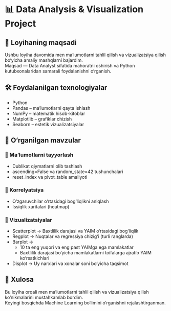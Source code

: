 # 📊 Data Analysis & Visualization Project

## 🔎 Loyihaning maqsadi  
Ushbu loyiha davomida men ma’lumotlarni tahlil qilish va vizualizatsiya qilish bo‘yicha amaliy mashqlarni bajardim.  
Maqsad — Data Analyst sifatida mahoratni oshirish va Python kutubxonalaridan samarali foydalanishni o‘rganish.  

## 🛠️ Foydalanilgan texnologiyalar  
- Python  
- Pandas – ma’lumotlarni qayta ishlash  
- NumPy – matematik hisob-kitoblar  
- Matplotlib – grafiklar chizish  
- Seaborn – estetik vizualizatsiyalar  

## 📂 O‘rganilgan mavzular

### 📌 Ma’lumotlarni tayyorlash  
- Dublikat qiymatlarni olib tashlash  
- ascending=False va random_state=42 tushunchalari  
- reset_index va pivot_table amaliyoti  

### 📌 Korrelyatsiya  
- O‘zgaruvchilar o‘rtasidagi bog‘liqlikni aniqlash  
- Issiqlik xaritalari (heatmap)  

### 📌 Vizualizatsiyalar  
- Scatterplot → Baxtlilik darajasi va YAIM o‘rtasidagi bog‘liqlik  
- Regplot → Nuqtalar va regressiya chizig‘i (turli ranglarda)  
- Barplot →  
  - 10 ta eng yuqori va eng past YAIMga ega mamlakatlar  
  - Baxtlilik darajasi bo‘yicha mamlakatlarni toifalarga ajratib YAIM ko‘rsatkichlari  
- Displot → Uy narxlari va xonalar soni bo‘yicha taqsimot  

## 🚀 Xulosa  
Bu loyiha orqali men ma’lumotlarni tahlil qilish va vizualizatsiya qilish ko‘nikmalarini mustahkamlab bordim.  
Keyingi bosqichda Machine Learning bo‘limini o‘rganishni rejalashtirganman.
